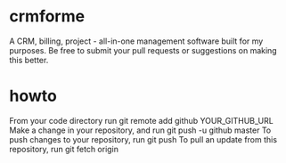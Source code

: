 # crmforme
A CRM, billing, project - all-in-one management software built for my purposes. Be free to submit your pull requests or suggestions on making this better. 

# howto
From your code directory run git remote add github YOUR_GITHUB_URL
Make a change in your repository, and run git push -u github master
To push changes to your repository, run git push
To pull an update from this repository, run git fetch origin
